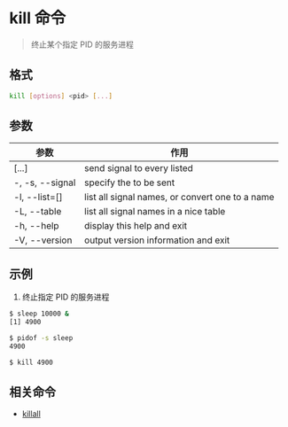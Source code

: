 # kill 命令

> 终止某个指定 PID 的服务进程

## 格式

```bash
kill [options] <pid> [...]
```

## 参数

| 参数 | 作用 |
| --------- | --------- |
| <pid> [...] | send signal to every <pid> listed |
| -<signal>, -s, --signal <signal> | specify the <signal> to be sent |
| -l, --list=[<signal>] | list all signal names, or convert one to a name |
| -L, --table | list all signal names in a nice table |
| -h, --help | display this help and exit |
| -V, --version | output version information and exit |

## 示例

1. 终止指定 PID 的服务进程

```bash
$ sleep 10000 &
[1] 4900

$ pidof -s sleep
4900

$ kill 4900
```

## 相关命令

- [killall](killall.md)
